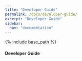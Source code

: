 ```yaml
---
title: "Developer Guide"
permalink: /docs/developer-guide/
excerpt: "Developer Guide"
sidebar:
  nav: "documentation"
---
```


{% include base_path %}
#### Developer Guide
